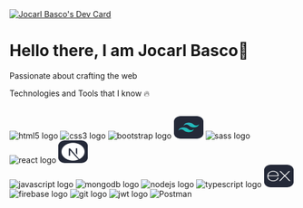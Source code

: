 <script src="https://cdn.tailwindcss.com"></script>
<div class="grid grid-cols-2 gap-4 justify-center items-center">
   <a href="https://app.daily.dev/CodeMix24"><img src="https://api.daily.dev/devcards/f14c4d8bcf5f496b90d67da77c16a632.png?r=l8i" width="400" alt="Jocarl Basco's Dev Card" class='mx-auto' /></a>
   <div class="">
      <h1 class='font-bold text-4xl'> Hello there, I am Jocarl Basco👋 </h1>
      <p class='text-2xl font-semibold mt-4'>Passionate about crafting the web</p>
      <p class='text-xl font-bold mt-4'>Technologies and Tools that I know 🔥</p>
      <br />
      <div class='flex gap-4'>
         <img src="https://cdn.jsdelivr.net/gh/devicons/devicon/icons/html5/html5-original.svg" height="40" width="52" alt="html5 logo"  />
         <img src="https://cdn.jsdelivr.net/gh/devicons/devicon/icons/css3/css3-original.svg" height="40" width="52" alt="css3 logo"  />
         <img src="https://cdn.jsdelivr.net/gh/devicons/devicon/icons/bootstrap/bootstrap-original.svg" height="40" width="52" alt="bootstrap logo"  />
         <img src="https://raw.githubusercontent.com/tandpfun/skill-icons/main/icons/TailwindCSS-Dark.svg" height="40" width="52" alt="tailwindcss logo"  />
         <img src="https://cdn.jsdelivr.net/gh/devicons/devicon/icons/sass/sass-original.svg" height="40" width="52" alt="sass logo"  />
         <img src="https://cdn.jsdelivr.net/gh/devicons/devicon/icons/react/react-original.svg" height="40" width="52" alt="react logo"  />
         <img src="https://raw.githubusercontent.com/tandpfun/skill-icons/main/icons/NextJS-Dark.svg" height="40" width="52" alt="nextjs logo"  />
      </div>
      <div class='flex gap-4 mt-4'>
         <img src="https://cdn.jsdelivr.net/gh/devicons/devicon/icons/javascript/javascript-original.svg" height="40" width="52" alt="javascript logo"  />
         <img src="https://cdn.jsdelivr.net/gh/devicons/devicon/icons/mongodb/mongodb-original.svg" height="40" width="52" alt="mongodb logo"  />
         <img src="https://cdn.jsdelivr.net/gh/devicons/devicon/icons/nodejs/nodejs-original.svg" height="40" width="52" alt="nodejs logo"  />
         <img src="https://cdn.jsdelivr.net/gh/devicons/devicon/icons/typescript/typescript-original.svg" height="40" width="52" alt="typescript logo"  />
         <img src="https://raw.githubusercontent.com/tandpfun/skill-icons/main/icons/ExpressJS-Dark.svg" height="40" width="52" alt="express logo"  />  
      </div>
      <div class='flex gap-4 mt-4'>
         <img src="https://cdn.jsdelivr.net/gh/devicons/devicon/icons/firebase/firebase-plain.svg" height="40" width="52" alt="firebase logo"  />
         <img src="https://cdn.jsdelivr.net/gh/devicons/devicon/icons/git/git-original.svg" height="40" width="52" alt="git logo"  />
         <img src="https://jwt.io/img/icon.svg" height="40" width="52" alt="jwt logo"  />
         <img src="https://user-images.githubusercontent.com/25181517/192109061-e138ca71-337c-4019-8d42-4792fdaa7128.png" height='40' width='52' alt="Postman" title="Postman"/>
      </div>

   </div>
</div>
<!--
**CodeMix24/CodeMix24** is a ✨ _special_ ✨ repository because its `README.md` (this file) appears on your GitHub profile.

Here are some ideas to get you started:

- 🔭 I’m currently working on ...
- 🌱 I’m currently learning ...
- 👯 I’m looking to collaborate on ...
- 🤔 I’m looking for help with ...
- 💬 Ask me about ...
- 📫 How to reach me: ...
- 😄 Pronouns: ...
- ⚡ Fun fact: ...
-->
